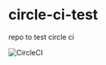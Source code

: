 # circle-ci-test
repo to test circle ci 

![CircleCI](https://img.shields.io/circleci/build/github/mi-haque/circle-ci-test/tox?logo=CircleCI)
